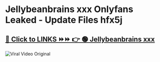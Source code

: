 
 # Jellybeanbrains xxx Onlyfans Leaked - Update Files hfx5j

## <h2><a href="https://clipsfans.com/Jellybeanbrains_xxx&ref=git">🔗 Click to LINKS ⏩⏩ 👉 🟢 Jellybeanbrains xxx </a></h2>

<a href="https://clipsfans.com/Jellybeanbrains_xxx&ref=git" rel="nofollow" data-target="animated-image.originalLink"><img src="https://i.ibb.co.com/xMMVF88/686577567.gif" alt="Viral Video Original" style="max-width: 100%; display: inline-block;" data-target="animated-image.originalImage"></a>


